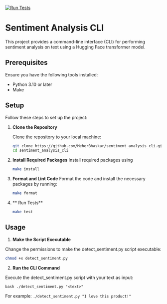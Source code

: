 
[![Run Tests](https://github.com/MeherBhaskar/sentiment_analysis_cli/actions/workflows/main.yml/badge.svg)](https://github.com/MeherBhaskar/sentiment_analysis_cli/actions/workflows/main.yml)

# Sentiment Analysis CLI

This project provides a command-line interface (CLI) for performing sentiment analysis on text using a Hugging Face transformer model.

## Prerequisites

Ensure you have the following tools installed:

- Python 3.10 or later
- Make

## Setup

Follow these steps to set up the project:

1. **Clone the Repository**

   Clone the repository to your local machine:

   ```bash
   git clone https://github.com/MeherBhaskar/sentiment_analysis_cli.git
   cd sentiment_analysis_cli
   ```

2. **Install Required Packages**
    Install required packages using 
    
    ```bash
    make install
    ```

3. **Format and Lint Code**
    Format the code and install the necessary packages by running:

    ```bash 
    make format
    ```

4. ** Run Tests** 
    ```bash
    make test
    ```

## Usage

1. **Make the Script Executable**

Change the permissions to make the detect_sentiment.py script executable:

``` bash
chmod +x detect_sentiment.py
```

2. **Run the CLI Command**

Execute the detect_sentiment.py script with your text as input:

``bash
./detect_sentiment.py "<text>"
``

For example: 
``
./detect_sentiment.py "I love this product!"
``


